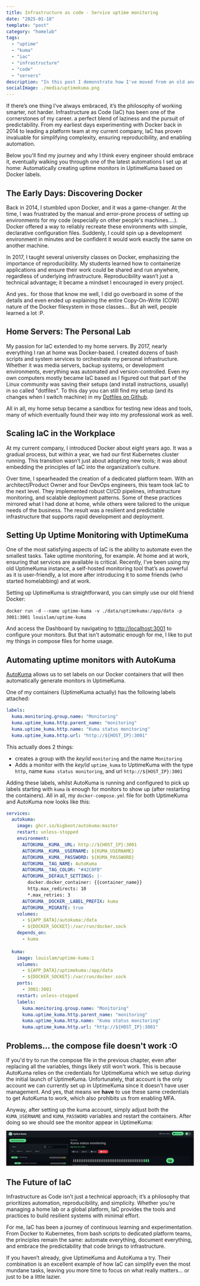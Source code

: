 ```yaml
---
title: Infrastructure as code - Service uptime monitoring
date: "2025-01-18"
template: "post"
category: "homelab"
tags:
  - "uptime"
  - "kuma"
  - "iac"
  - "infrastructure"
  - "code"
  - "servers"
description: "In this post I demonstrate how I've moved from an old and simple UptimeKuma setup to a setup with AutoKuma so I can register my monitors with 'infrastructure as code'"
socialImage: ./media/uptimekuma.png
---
```


If there’s one thing I’ve always embraced, it’s the philosophy of working smarter, not harder. Infrastructure as Code (IaC) has been one of the cornerstones of my career. a perfect blend of laziness and the pursuit of predictability. From my earliest days experimenting with Docker back in 2014 to leading a platform team at my current company, IaC has proven invaluable for simplifying complexity, ensuring reproducibility, and enabling automation.

Below you'll find my journey and why I think every engineer should embrace it, eventually walking you through one of the latest automations I set up at home: Automatically creating uptime monitors in UptimeKuma based on Docker labels.

## The Early Days: Discovering Docker

Back in 2014, I stumbled upon Docker, and it was a game-changer. At the time, I was frustrated by the manual and error-prone process of setting up environments for my code (especially on other people's machines....). Docker offered a way to reliably recreate these environments with simple, declarative configuration files. Suddenly, I could spin up a development environment in minutes and be confident it would work exactly the same on another machine.

In 2017, I taught several university classes on Docker, emphasizing the importance of reproducibility. My students learned how to containerize applications and ensure their work could be shared and run anywhere, regardless of underlying infrastructure. Reproducibility wasn’t just a technical advantage; it became a mindset I encouraged in every project.

And yes.. for those that know me well, I did go overboard in some of the details and even ended up explaining the entire Copy-On-Write (COW) nature of the Docker filesystem in those classes... But ah well, people learned a lot :P.

## Home Servers: The Personal Lab

My passion for IaC extended to my home servers. By 2017, nearly everything I ran at home was Docker-based. I created dozens of bash scripts and system services to orchestrate my personal infrastructure. Whether it was media servers, backup systems, or development environments, everything was automated and version-controlled. Even my own computers mostly became IaC based as I figured out that part of the Linux community was saving their setups (and install instructions, usually) in so called "dotfiles". To this day you can still find my setup (and its changes when I switch machine) in my [Dotfiles on Github](https://github.com/Mastermindzh/dotfiles/).

All in all, my home setup became a sandbox for testing new ideas and tools, many of which eventually found their way into my professional work as well.

## Scaling IaC in the Workplace

At my current company, I introduced Docker about eight years ago. It was a gradual process, but within a year, we had our first Kubernetes cluster running. This transition wasn’t just about adopting new tools; it was about embedding the principles of IaC into the organization’s culture.

Over time, I spearheaded the creation of a dedicated platform team. With an architect/Product Owner and four DevOps engineers, this team took IaC to the next level. They implemented robust CI/CD pipelines, infrastructure monitoring, and scalable deployment patterns. Some of these practices mirrored what I had done at home, while others were tailored to the unique needs of the business. The result was a resilient and predictable infrastructure that supports rapid development and deployment.

## Setting Up Uptime Monitoring with UptimeKuma

One of the most satisfying aspects of IaC is the ability to automate even the smallest tasks. Take uptime monitoring, for example. At home and at work, ensuring that services are available is critical. Recently, I’ve been using my old UptimeKuma instance, a self-hosted monitoring tool that’s as powerful as it is user-friendly, a lot more after introducing it to some friends (who started homelabbing) and at work.

Setting up UptimeKuma is straightforward, you can simply use our old friend Docker:

```docker run -d --name uptime-kuma -v ./data/uptimekuma:/app/data -p 3001:3001 louislam/uptime-kuma```

And access the Dashboard by navigating to <http://localhost:3001> to configure your monitors.
But that isn't automatic enough for me, I like to put my things in compose files for home usage.

## Automating uptime monitors with AutoKuma

[AutoKuma](https://github.com/BigBoot/AutoKuma) allows us to set labels on our Docker containers that will then automatically generate monitors in UptimeKuma.

One of my containers (UptimeKuma actually) has the following labels attached:

```yml
labels:
  kuma.monitoring.group.name: "Monitoring"
  kuma.uptime_kuma.http.parent_name: "monitoring"
  kuma.uptime_kuma.http.name: "Kuma status monitoring"
  kuma.uptime_kuma.http.url: "http://${HOST_IP}:3001"
```

This actually does 2 things:

- creates a group with the *key/id* `monitoring` and the name `Monitoring`
- Adds a monitor with the *key/id* `uptime_kuma` to UptimeKuma with the type `http`, name `Kuma status monitoring`, and url `http://${HOST_IP}:3001`

Adding these labels, whilst AutoKuma is running and configured to pick up labels starting with `kuma` is enough for monitors to show up (after restarting the containers).
All in all, my `docker-compose.yml` file for both UptimeKuma and AutoKuma now looks like this:

```yml
services:
  autokuma:
    image: ghcr.io/bigboot/autokuma:master
    restart: unless-stopped
    environment:
      AUTOKUMA__KUMA__URL: http://${HOST_IP}:3001
      AUTOKUMA__KUMA__USERNAME: ${KUMA_USERNAME}
      AUTOKUMA__KUMA__PASSWORD: ${KUMA_PASSWORD}
      AUTOKUMA__TAG_NAME: AutoKuma
      AUTOKUMA__TAG_COLOR: "#42C0FB"
      AUTOKUMA__DEFAULT_SETTINGS: |-
        docker.docker_container: {{container_name}}
        http.max_redirects: 10
        *.max_retries: 3
      AUTOKUMA__DOCKER__LABEL_PREFIX: kuma
      AUTOKUMA__MIGRATE: true
    volumes:
      - ${APP_DATA}/autokuma:/data
      - ${DOCKER_SOCKET}:/var/run/docker.sock
    depends_on:
      - kuma

  kuma:
    image: louislam/uptime-kuma:1
    volumes:
      - ${APP_DATA}/uptimekuma:/app/data
      - ${DOCKER_SOCKET}:/var/run/docker.sock
    ports:
      - 3001:3001
    restart: unless-stopped
    labels:
      kuma.monitoring.group.name: "Monitoring"
      kuma.uptime_kuma.http.parent_name: "monitoring"
      kuma.uptime_kuma.http.name: "Kuma status monitoring"
      kuma.uptime_kuma.http.url: "http://${HOST_IP}:3001"
```

## Problems... the compose file doesn't work :O

If you'd try to run the compose file in the previous chapter, even after replacing all the variables, things likely still won't work.
This is because AutoKuma relies on the credentials for UptimeKuma which we setup during the initial launch of UptimeKuma.
Unfortunately, that account is the only account we can currently set up in UptimeKuma since it doesn't have user management.
And yes, that means we **have** to use these same credentials to get AutoKuma to work, which also prohibits us from enabling MFA.

Anyway, after setting up the kuma account, simply adjust both the `KUMA_USERNAME` and `KUMA_PASSWORD` variables and restart the containers.
After doing so we should see the monitor appear in UptimeKuma:

![a screenshot of the UptimeKuma monitors that were automatically created with AutoKuma](./media/uptimekuma.png "neat!")

## The Future of IaC

Infrastructure as Code isn’t just a technical approach; it’s a philosophy that prioritizes automation, reproducibility, and simplicity. Whether you’re managing a home lab or a global platform, IaC provides the tools and practices to build resilient systems with minimal effort.

For me, IaC has been a journey of continuous learning and experimentation. From Docker to Kubernetes, from bash scripts to dedicated platform teams, the principles remain the same: automate everything, document everything, and embrace the predictability that code brings to infrastructure.

If you haven’t already, give UptimeKuma and AutoKuma a try. Their combination is an excellent example of how IaC can simplify even the most mundane tasks, leaving you more time to focus on what really matters... or just to be a little lazier.
